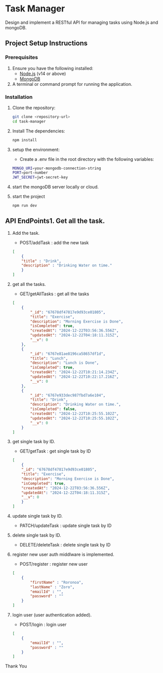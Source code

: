 # Task Manager 

Design and implement a RESTful API for managing tasks using Node.js and mongoDB.

## Project Setup Instructions

### Prerequisites

1. Ensure you have the following installed:
   - [Node.js](https://nodejs.org/) (v14 or above)
   - [MongoDB](https://www.mongodb.com/)
2. A terminal or command prompt for running the application.

### Installation

1. Clone the repository:

   ```bash
   git clone <repository-url>
   cd task-manager

2. Install The dependencies:

   ```bash
   npm install

3. setup the environment:

    - Create a .env file in the root directory with the following variables:

    ```bash
    MONGO_URI=your-mongodb-connection-string
    PORT=port-number
    JWT_SECRET=jwt-secret-key

4. start the mongoDB server locally or cloud.

5. start the project

    ```bash
    npm run dev

## API EndPoints1. Get all the task.

1. Add the task.

    - POST/addTask : add the new task

    ```json 
    [
        {
        "title" : "Drink",
        "description" : "Drinking Water on time."
        }
    ]

2. get all the tasks.

    - GET/getAllTasks : get all the tasks

    ```json 
    [
        {
            "_id": "67678df47817e9d93ce01805",
            "title": "Exercise",
            "description": "Morning Exercise is Done",
            "isCompleted": true,
            "createdAt": "2024-12-22T03:56:36.556Z",
            "updatedAt": "2024-12-22T04:18:11.315Z",
            "__v": 0
        },
        {
            "_id": "6767e81ae8196ca58657df1d",
            "title": "Lunch",
            "description": "Lunch is Done",
            "isCompleted": true,
            "createdAt": "2024-12-22T10:21:14.234Z",
            "updatedAt": "2024-12-22T10:22:17.216Z",
            "__v": 0
        },
        {
            "_id": "6767e933dec987fbd7a6e104",
            "title": "Drink",
            "description": "Drinking Water on time.",
            "isCompleted": false,
            "createdAt": "2024-12-22T10:25:55.102Z",
            "updatedAt": "2024-12-22T10:25:55.102Z",
            "__v": 0
        }
    ]

3. get single task by ID.

    - GET/getTask : get single task by ID

    ```json 
    [
        {
        "_id": "67678df47817e9d93ce01805",
        "title": "Exercise",
        "description": "Morning Exercise is Done",
        "isCompleted": true,
        "createdAt": "2024-12-22T03:56:36.556Z",
        "updatedAt": "2024-12-22T04:18:11.315Z",
        "__v": 0
        }
    ]

4. update single task by ID.

    - PATCH/updateTask : update single task by ID

5. delete single task by ID.

    - DELETE/deleteTask : delete single task by ID

6. register new user auth middlware is implemented.

    - POST/register : register new user

    ```json
    [
        {
            "firstName" : "Roronoa",
            "lastName" : "Zoro",
            "emailId" : "",
            "password" : ""
        }
    ]

7. login user (user authentication added).

    - POST/login : login user

    ```json
    [
        {
            "emailId" : "",
            "password" : ""
        }
    ]

Thank You
